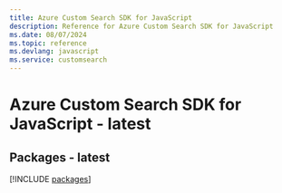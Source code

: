 ```yaml
---
title: Azure Custom Search SDK for JavaScript
description: Reference for Azure Custom Search SDK for JavaScript
ms.date: 08/07/2024
ms.topic: reference
ms.devlang: javascript
ms.service: customsearch
---
```

# Azure Custom Search SDK for JavaScript - latest
## Packages - latest
[!INCLUDE [packages](custom-search-index.md)]